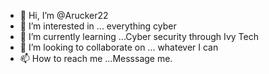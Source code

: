 - 👋 Hi, I’m @Arucker22
- 👀 I’m interested in ... everything cyber
- 🌱 I’m currently learning ...Cyber security through Ivy Tech
- 💞️ I’m looking to collaborate on ... whatever I can
- 📫 How to reach me ...Messsage me. 

<!---
Arucker22/Arucker22 is a ✨ special ✨ repository because its `README.md` (this file) appears on your GitHub profile.
You can click the Preview link to take a look at your changes.
--->

